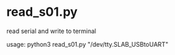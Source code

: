# read_s01.py
read serial and write to terminal


usage: python3 read_s01.py "/dev/tty.SLAB_USBtoUART" 
